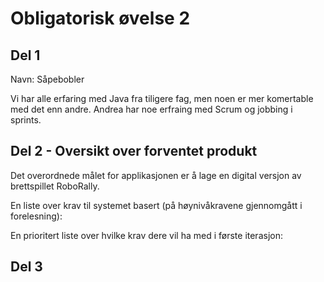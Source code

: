 # Obligatorisk øvelse 2

## Del 1
Navn: Såpebobler 

Vi har alle erfaring med Java fra tiligere fag, men noen er mer komertable med det enn andre. 
Andrea har noe erfraing med Scrum og jobbing i sprints. 


## Del 2 - Oversikt over forventet produkt

Det overordnede målet for applikasjonen er å lage en digital versjon av brettspillet RoboRally.

En liste over krav til systemet basert (på høynivåkravene gjennomgått i forelesning):


En prioritert liste over hvilke krav dere vil ha med i første iterasjon:

## Del 3

